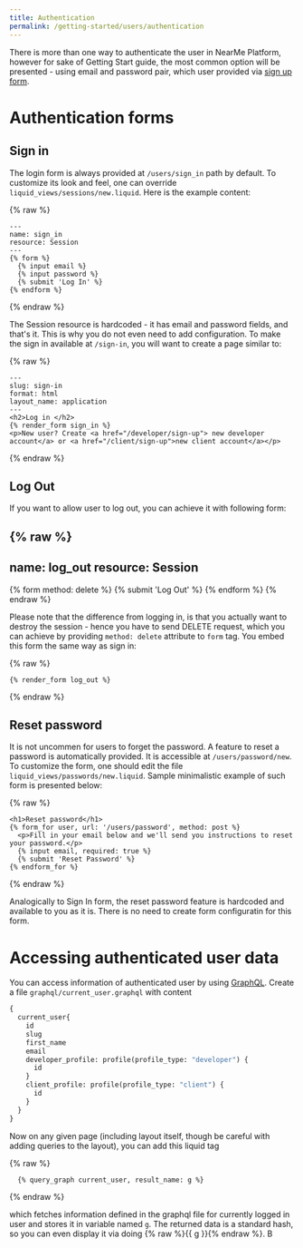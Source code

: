 ```yaml
---
title: Authentication
permalink: /getting-started/users/authentication
---
```

There is more than one way to authenticate the user in NearMe Platform, however for sake of Getting Start guide, the most common option will be presented - using email and password pair, which user provided via [sign up form](/getting-started/users/sign-up-forms).

# Authentication forms

## Sign in

The login form is always provided at `/users/sign_in` path by default. To customize its look and feel, one can override `liquid_views/sessions/new.liquid`. Here is the example content:

{% raw %}
```liquid
---
name: sign_in
resource: Session
---
{% form %}
  {% input email %}
  {% input password %}
  {% submit 'Log In' %}
{% endform %}
```
{% endraw %}

The Session resource is hardcoded - it has email and password fields, and that's it. This is why you do not even need to add configuration. To make the sign in available at `/sign-in`, you will want to create a page similar to:

{% raw %}
```liquid
---
slug: sign-in
format: html
layout_name: application
---
<h2>Log in </h2>
{% render_form sign_in %}
<p>New user? Create <a href="/developer/sign-up"> new developer account</a> or <a href="/client/sign-up">new client account</a></p>
```
{% endraw %}

## Log Out

If you want to allow user to log out, you can achieve it with following form:

{% raw %}
---
name: log_out
resource: Session
---
{% form method: delete %}
  {% submit 'Log Out' %}
{% endform %}
{% endraw %}

Please note that the difference from logging in, is that you actually want to destroy the session - hence you have to send DELETE request, which you can achieve by providing `method: delete` attribute to `form` tag. You embed this form the same way as sign in:

{% raw %}
```liquid
{% render_form log_out %}
```
{% endraw %}

## Reset password

It is not uncommen for users to forget the password. A feature to reset a password is automatically provided. It is accessible at `/users/password/new`. To customize the form, one should edit the file `liquid_views/passwords/new.liquid`. Sample minimalistic example of such form is presented below:

{% raw %}
```liquid
<h1>Reset password</h1>
{% form_for user, url: '/users/password', method: post %}
  <p>Fill in your email below and we'll send you instructions to reset your password.</p>
  {% input email, required: true %}
  {% submit 'Reset Password' %}
{% endform_for %}
```
{% endraw %}

Analogically to Sign In form, the reset password feature is hardcoded and available to you as it is. There is no need to create form configuratin for this form.

# Accessing authenticated user data

You can access information of authenticated user by using [GraphQL](/reference/graphql). Create a file `graphql/current_user.graphql` with content

```graphql
{
  current_user{
    id
    slug
    first_name
    email
    developer_profile: profile(profile_type: "developer") {
      id
    }
    client_profile: profile(profile_type: "client") {
      id
    }
  }
}
```
Now on any given page (including layout itself, though be careful with adding queries to the layout), you can add this liquid tag

{% raw %}
```liquid
  {% query_graph current_user, result_name: g %}
```
{% endraw %}

which fetches information defined in the graphql file for currently logged in user and stores it in variable named `g`. The returned data is a standard hash, so you can even display it via doing {% raw %}{{ g }}{% endraw %}. B
